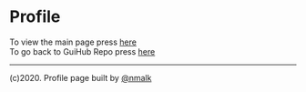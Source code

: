 # Profile
To view the main page press [here](https://github.com/nmalk/Profile/tree/ui-coder/index.html)  
To go back to GuiHub Repo press [here](https://github.com/nmalk/Profile/tree/ui-coder)

----
(c)2020. Profile page built by [@nmalk](https://github.com/nmalk)